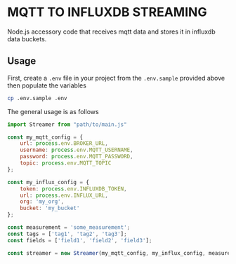 # MQTT TO INFLUXDB STREAMING

Node.js accessory code that receives mqtt data and stores it in influxdb data buckets.

## Usage


First, create a ```.env``` file in your project from the ```.env.sample``` provided above then populate the variables

```sh
cp .env.sample .env
```

The general usage is as follows

```js
import Streamer from "path/to/main.js"

const my_mqtt_config = {
    url: process.env.BROKER_URL,
    username: process.env.MQTT_USERNAME,
    password: process.env.MQTT_PASSWORD,
    topic: process.env.MQTT_TOPIC
};

const my_influx_config = {
    token: process.env.INFLUXDB_TOKEN,
    url: process.env.INFLUX_URL,
    org: 'my_org',
    bucket: 'my_bucket'
};

const measurement = 'some_measurement';
const tags = ['tag1', 'tag2', 'tag3'];
const fields = ['field1', 'field2', 'field3'];

const streamer = new Streamer(my_mqtt_config, my_influx_config, measurement, tags, fields);

```
